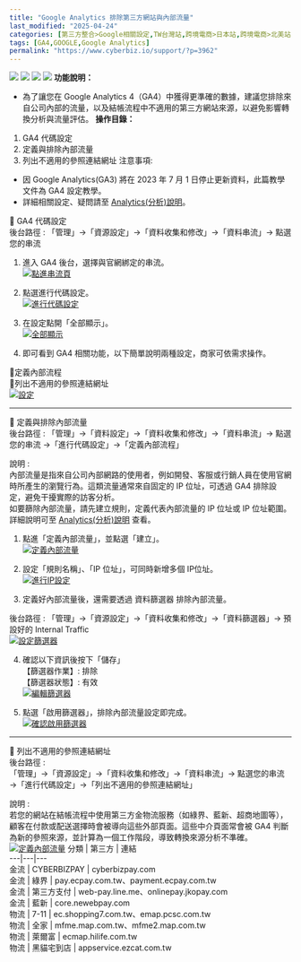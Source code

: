 ```yaml
---
title: "Google Analytics 排除第三方網站與內部流量"
last_modified: "2025-04-24"
categories: [第三方整合>Google相關設定,TW台灣站,跨境電商>日本站,跨境電商>北美站]
tags: [GA4,GOOGLE,Google Analytics]
permalink: "https://www.cyberbiz.io/support/?p=3962"
---
```


![](https://www.cyberbiz.io/support/wp-content/uploads/適用站別.png)
[![](https://www.cyberbiz.io/support/wp-content/uploads/台灣站.png)](https://www.cyberbiz.io/support/?page_id=2490)
[![](https://www.cyberbiz.io/support/wp-content/uploads/北美站.png)](https://www.cyberbiz.io/support/?page_id=32080)
[![](https://www.cyberbiz.io/support/wp-content/uploads/日本站.png)]() **功能說明：**  

* 為了讓您在 Google Analytics 4（GA4）中獲得更準確的數據，建議您排除來自公司內部的流量，以及結帳流程中不適用的第三方網站來源，以避免影響轉換分析與流量評估。
**操作目錄：**

1. GA4 代碼設定
2. 定義與排除內部流量
3. 列出不適用的參照連結網址
注意事項:  

* 因 Google Analytics(GA3) 將在  2023 年 7 月 1 日停止更新資料，此篇教學文件為 GA4 設定教學。
* 詳細相關設定、疑問請至 [Analytics(分析)說明](https://support.google.com/analytics/?hl=zh-Hant#topic=10737980)。

📌 GA4 代碼設定  
後台路徑 : 「管理」→「資源設定」→「資料收集和修改」→「資料串流」→ 點選您的串流  


1. 進入 GA4 後台，選擇與官網綁定的串流。  
[![點進串流頁](https://www.cyberbiz.io/support/wp-content/uploads/Google-Analytics-：串接教學11.png)](https://www.cyberbiz.io/support/wp-content/uploads/Google-Analytics-：串接教學11.png)



2. 點選進行代碼設定。  
[![進行代碼設定](https://www.cyberbiz.io/support/wp-content/uploads/Google-Analytics-第三方金物流-流量排除02.png)](https://www.cyberbiz.io/support/wp-content/uploads/Google-Analytics-第三方金物流-流量排除02.png)



3. 在設定點開「全部顯示」。  
[![全部顯示](https://www.cyberbiz.io/support/wp-content/uploads/Google-Analytics-第三方金物流-流量排除03.png)](https://www.cyberbiz.io/support/wp-content/uploads/Google-Analytics-第三方金物流-流量排除03.png)



4. 即可看到 GA4 相關功能，以下簡單說明兩種設定，商家可依需求操作。  

📍定義內部流程  
📍列出不適用的參照連結網址  
[![設定](https://www.cyberbiz.io/support/wp-content/uploads/Google-Analytics-第三方金物流-流量排除04.png)](https://www.cyberbiz.io/support/wp-content/uploads/Google-Analytics-第三方金物流-流量排除04.png)




* * *

📍 定義與排除內部流量  
後台路徑 :  「管理」→「資料設定」→「資料收集和修改」→「資料串流」→ 點選您的串流 →「進行代碼設定」→「定義內部流程」  

說明 :  
內部流量是指來自公司內部網路的使用者，例如開發、客服或行銷人員在使用官網時所產生的瀏覽行為。這類流量通常來自固定的 IP 位址，可透過 GA4
排除設定，避免干擾實際的訪客分析。  
如要篩除內部流量，請先建立規則，定義代表內部流量的 IP 位址或 IP 位址範圍。 詳細說明可至
[Analytics(分析)說明](https://support.google.com/analytics/answer/10104470?hl=zh-Hant) 查看。  


1. 點進「定義內部流量」，並點選「建立」。  
[![定義內部流量](https://www.cyberbiz.io/support/wp-content/uploads/Google-Analytics-第三方金物流-流量排除05.png)](https://www.cyberbiz.io/support/wp-content/uploads/Google-Analytics-第三方金物流-流量排除05.png)



2. 設定「規則名稱」、「IP 位址」，可同時新增多個 IP位址。  
[![進行IP設定](https://www.cyberbiz.io/support/wp-content/uploads/Google-Analytics-第三方金物流-流量排除06.png)](https://www.cyberbiz.io/support/wp-content/uploads/Google-Analytics-第三方金物流-流量排除06.png)



3. 定義好內部流量後，還需要透過 資料篩選器 排除內部流量。  

後台路徑 :  「管理」→「資源設定」→「資料收集和修改」→「資料篩選器」→ 預設好的 Internal Traffic  
[![設定篩選器](https://www.cyberbiz.io/support/wp-content/uploads/Google-Analytics-第三方金物流-流量排除07.png)](https://www.cyberbiz.io/support/wp-content/uploads/Google-Analytics-第三方金物流-流量排除07.png)



4. 確認以下資訊後按下「儲存」  
【篩選器作業】: 排除  
【篩選器狀態】: 有效  
[![編輯篩選器](https://www.cyberbiz.io/support/wp-content/uploads/Google-Analytics-第三方金物流-流量排除08.png)](https://www.cyberbiz.io/support/wp-content/uploads/Google-Analytics-第三方金物流-流量排除08.png)



5. 點選「啟用篩選器」，排除內部流量設定即完成。   
[![確認啟用篩選器](https://www.cyberbiz.io/support/wp-content/uploads/Google-Analytics-第三方金物流-流量排除09.png)](https://www.cyberbiz.io/support/wp-content/uploads/Google-Analytics-第三方金物流-流量排除09.png)




* * *

📍 列出不適用的參照連結網址  
後台路徑 :  
「管理」→「資源設定」→「資料收集和修改」→「資料串流」→ 點選您的串流 →「進行代碼設定」→「列出不適用的參照連結網址」  

說明 :  
若您的網站在結帳流程中使用第三方金物流服務（如綠界、藍新、超商地圖等），顧客在付款或配送選擇時會被導向這些外部頁面。這些中介頁面常會被 GA4
判斷為新的參照來源，並計算為一個工作階段，導致轉換來源分析不準確。  
[![定義內部流量](https://www.cyberbiz.io/support/wp-content/uploads/Google-Analytics-第三方金物流-流量排除10.png)](https://www.cyberbiz.io/support/wp-content/uploads/Google-Analytics-第三方金物流-流量排除10.png) 分類 | 第三方 | 連結  
---|---|---  
金流 | CYBERBIZPAY | cyberbizpay.com  
金流 | 綠界 | pay.ecpay.com.tw、payment.ecpay.com.tw  
金流 | 第三方支付 | web-pay.line.me、onlinepay.jkopay.com  
金流 | 藍新 | core.newebpay.com   
物流 | 7-11 | ec.shopping7.com.tw、emap.pcsc.com.tw   
物流 | 全家 | mfme.map.com.tw、mfme2.map.com.tw   
物流 | 萊爾富 | ecmap.hilife.com.tw  
物流 | 黑貓宅到店 | appservice.ezcat.com.tw 

